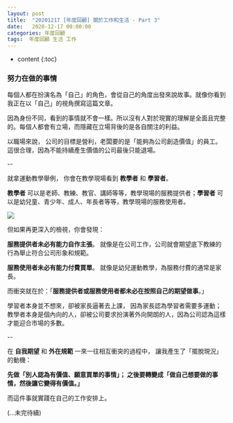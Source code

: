 ```yaml
---
layout: post
title:  "20201217 [年度回顧] 關於工作和生活 - Part 3"
date:   2020-12-17 00:00:00
categories: 年度回顧
tags:  年度回顧 生活 工作
---
```



* content
{:toc}


### 努力在做的事情
每個人都在扮演名為「自己」的角色，會從自己的角度出發來說故事。就像你看到我正在以「自己」的視角撰寫這篇文章。

因為身份不同，看到的事情就不會一樣。所以沒有人對於現實的理解是全面且完整的。每個人都會有立場，而隱藏在立場背後的是各自關注的利益。

以職場來說，
公司的目標是營利，老闆要的是「能夠為公司創造價值」的員工。這很合理，因為不能持續產生價值的公司最後只能退場。

--

就拿運動教學舉例，
你會在教學現場看到 **教學者** 和 **學習者**。

**教學者** 可以是老師、教練、教官、講師等等，教學現場的服務提供者；**學習者** 可以是幼兒童、青少年、成人、年長者等等，教學現場的服務使用者。

![](https://i.imgur.com/adKYtmj.jpg)

但如果再更深入的檢視，你會發現：

**服務提供者未必有能力自作主張**。
就像是在公司工作，公司就會期望底下教練的行為舉止符合公司形象和規範。

**服務使用者未必有能力付費買單**。
就像是幼兒運動教學，為服務付費的通常是家長。

而衝突就在於：「**服務提供者或服務使用者都未必在按照自己的期望做事**。」

學習者本身並不想來，卻被家長逼著去上課，
因為家長認為學習者需要多運動；
教學者本身是個內向的人，卻被公司要求扮演著外向開朗的人，因為公司認為這樣才能迎合市場的多數。


--


在 **自我期望** 和 **外在規範** 一來一往相互衝突的過程中，
讓我產生了「擺脫現況」的動機：

**先做「別人認為有價值、願意買單的事情」；
之後要轉變成「做自己想要做的事情，然後讓它變得有價值。」**

而這件事就實踐在自己的工作安排上。

(...未完待續)
